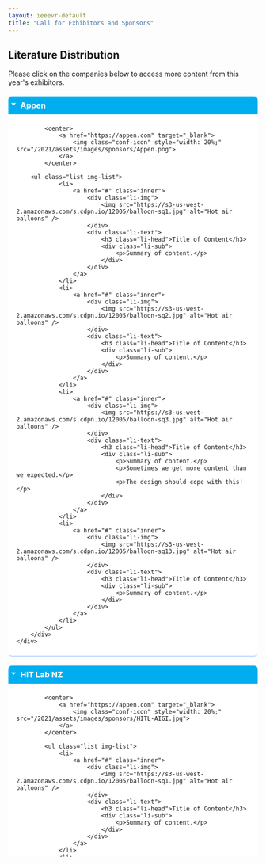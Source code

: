 ```yaml
---
layout: ieeevr-default
title: "Call for Exhibitors and Sponsors"
---
```


<style>
    <style>* {
        box-sizing: border-box;
    }

    .exhibitors-center {
        margin: auto;
        width: 90%;
    }

    .exhibitors-row {
        display: flex;
        background-color: #00aeef;
        border-radius: 10px;
        padding: 10px;
    }

    .exhibitors-column {
        flex: 50%;
        padding: 20px;
        position: relative;
    }

    .styled-table {
        border-collapse: collapse;
        margin: 25px 0;
        font-size: 0.8em;
        font-family: sans-serif;
        /*min-width: 400px;*/
        box-shadow: 0 0 20px rgba(0, 0, 0, 0.15);
        display: table;
    }

    .styled-table thead tr {
        background-color: #00aeef;
        color: #ffffff;
        text-align: left;
    }

    .styled-table th,
    .styled-table td {
        padding: 12px 15px;
    }

    .styled-table tbody tr {
        border-bottom: 1px solid #dddddd;
    }

    .styled-table tbody tr:nth-of-type(even) {
        background-color: #f3f3f3;
    }

    .styled-table tbody tr:last-of-type {
        border-bottom: 2px solid #00aeef;
    }

    .styled-table tbody tr.active-row {
        font-weight: bold;
        color: #00aeef;
    }

    /* Collapsible */
    input[type='checkbox'] {
        display: none;
    }

    .wrap-collabsible {
        margin: 1.2rem 0;
    }

    .lbl-toggle {
        display: block;
        font-weight: bold;
        /* font-family: monospace; */
        font-size: 1rem;
        text-align: left;
        padding: 0.5rem;
        color: #ffffff;
        background: #00aeef;
        cursor: pointer;
        border-radius: 7px;
        transition: all 0.25s ease-out;
    }

    .lbl-toggle:hover {
        color: #FFF;
    }

    .lbl-toggle::before {
        content: ' ';
        display: inline-block;
        border-top: 5px solid transparent;
        border-bottom: 5px solid transparent;
        border-left: 5px solid currentColor;
        vertical-align: middle;
        margin-right: .7rem;
        transform: translateY(-2px);
        transition: transform .2s ease-out;
    }

    .toggle:checked+.lbl-toggle::before {
        transform: rotate(90deg) translateX(-3px);
    }

    .collapsible-content {
        max-height: 0px;
        overflow: hidden;
        transition: max-height .25s ease-in-out;
    }

    .toggle:checked+.lbl-toggle+.collapsible-content {
        max-height: 1500px;
    }

    .toggle:checked+.lbl-toggle {
        border-bottom-right-radius: 0;
        border-bottom-left-radius: 0;
    }

    .collapsible-content .content-inner {
        background: white;
        /* rgba(0, 105, 255, .2);*/
        border-bottom: 1px solid rgba(0, 105, 255, .45);
        border-bottom-left-radius: 7px;
        border-bottom-right-radius: 7px;
        padding: .5rem 1rem;
    }

    .collapsible-content p {
        margin-bottom: 0;
    }

    /* THUMBNAILS*/
    .list {
        max-width: 1400px;
        margin: 20px auto;
    }

    .img-list a {
        text-decoration: none;
    }

    .li-sub p {
        margin: 0;
    }

    .list li {
        border-bottom: 1px solid #ccc;
        display: table;
        border-collapse: collapse;
        width: 100%;
    }

    .inner {
        display: table-row;
        overflow: hidden;
    }

    .li-img {
        display: table-cell;
        vertical-align: middle;
        width: 30%;
        padding-right: 1em;
    }

    .li-img img {
        display: block;
        width: 100%;
        height: auto;

    }

    .li-text {
        display: table-cell;
        vertical-align: middle;
        width: 70%;
    }

    .li-head {
        margin: 10px 0 0 0;
    }

    .li-sub {
        margin: 0;
    }

    @media all and (min-width: 45em) {
        .list li {
            float: left;
            width: 50%;
        }
    }

    @media all and (min-width: 75em) {
        .list li {
            width: 33.33333%;
        }
    }

    /* for flexbox */
    @supports(display: flex) {
        .list {
            display: flex;
            flex-wrap: wrap;
        }

        .li-img,
        .li-text,
        .list li {
            display: block;
            float: none;
        }

        .li-img {
            align-self: center;
            /* to match the middle alignment of the original */
        }

        .inner {
            display: flex;
        }
    }

    /* for grid */
    @supports(display: grid) {
        .list {
            display: grid;
            grid-template-columns: repeat(auto-fill, minmax(400px, 1fr));
        }

        .list li {
            width: auto;
            /* this overrides the media queries */
        }
    }

</style>

<h2>Literature Distribution</h2>
<p>Please click on the companies below to access more content from this year's exhibitors.</p>


<div class="wrap-collabsible"> <input id="collapsible1" class="toggle" type="checkbox" checked> <label for="collapsible1" class="lbl-toggle">Appen</label>
    <div class="collapsible-content">
        <div class="content-inner">

            <center>
                <a href="https://appen.com" target="_blank">
                    <img class="conf-icon" style="width: 20%;" src="/2021/assets/images/sponsors/Appen.png">
                </a>
            </center>
            
        <ul class="list img-list">
                <li>
                    <a href="#" class="inner">
                        <div class="li-img">
                            <img src="https://s3-us-west-2.amazonaws.com/s.cdpn.io/12005/balloon-sq1.jpg" alt="Hot air balloons" />
                        </div>
                        <div class="li-text">
                            <h3 class="li-head">Title of Content</h3>
                            <div class="li-sub">
                                <p>Summary of content.</p>
                            </div>
                        </div>
                    </a>
                </li>
                <li>
                    <a href="#" class="inner">
                        <div class="li-img">
                            <img src="https://s3-us-west-2.amazonaws.com/s.cdpn.io/12005/balloon-sq2.jpg" alt="Hot air balloons" />
                        </div>
                        <div class="li-text">
                            <h3 class="li-head">Title of Content</h3>
                            <div class="li-sub">
                                <p>Summary of content.</p>
                            </div>
                        </div>
                    </a>
                </li>
                <li>
                    <a href="#" class="inner">
                        <div class="li-img">
                            <img src="https://s3-us-west-2.amazonaws.com/s.cdpn.io/12005/balloon-sq3.jpg" alt="Hot air balloons" />
                        </div>
                        <div class="li-text">
                            <h3 class="li-head">Title of Content</h3>
                            <div class="li-sub">
                                <p>Summary of content.</p>
                                <p>Sometimes we get more content than we expected.</p>
                                <p>The design should cope with this!</p>
                            </div>
                        </div>
                    </a>
                </li>
                <li>
                    <a href="#" class="inner">
                        <div class="li-img">
                            <img src="https://s3-us-west-2.amazonaws.com/s.cdpn.io/12005/balloon-sq13.jpg" alt="Hot air balloons" />
                        </div>
                        <div class="li-text">
                            <h3 class="li-head">Title of Content</h3>
                            <div class="li-sub">
                                <p>Summary of content.</p>
                            </div>
                        </div>
                    </a>
                </li>
            </ul>
        </div>
    </div>
</div>
<div class="wrap-collabsible"> <input id="collapsible2" class="toggle" type="checkbox" checked> <label for="collapsible2" class="lbl-toggle">HIT Lab NZ</label>
    <div class="collapsible-content">
        <div class="content-inner">

            <center>
                <a href="https://appen.com" target="_blank">
                    <img class="conf-icon" style="width: 20%;" src="/2021/assets/images/sponsors/HITL-AIGI.jpg">
                </a>
            </center>

            <ul class="list img-list">
                <li>
                    <a href="#" class="inner">
                        <div class="li-img">
                            <img src="https://s3-us-west-2.amazonaws.com/s.cdpn.io/12005/balloon-sq1.jpg" alt="Hot air balloons" />
                        </div>
                        <div class="li-text">
                            <h3 class="li-head">Title of Content</h3>
                            <div class="li-sub">
                                <p>Summary of content.</p>
                            </div>
                        </div>
                    </a>
                </li>
                <li>
                    <a href="#" class="inner">
                        <div class="li-img">
                            <img src="https://s3-us-west-2.amazonaws.com/s.cdpn.io/12005/balloon-sq2.jpg" alt="Hot air balloons" />
                        </div>
                        <div class="li-text">
                            <h3 class="li-head">Title of Content</h3>
                            <div class="li-sub">
                                <p>Summary of content.</p>
                            </div>
                        </div>
                    </a>
                </li>
                <li>
                    <a href="#" class="inner">
                        <div class="li-img">
                            <img src="https://s3-us-west-2.amazonaws.com/s.cdpn.io/12005/balloon-sq3.jpg" alt="Hot air balloons" />
                        </div>
                        <div class="li-text">
                            <h3 class="li-head">Title of Content</h3>
                            <div class="li-sub">
                                <p>Summary of content.</p>
                                <p>Sometimes we get more content than we expected.</p>
                                <p>The design should cope with this!</p>
                            </div>
                        </div>
                    </a>
                </li>
                <li>
                    <a href="#" class="inner">
                        <div class="li-img">
                            <img src="https://s3-us-west-2.amazonaws.com/s.cdpn.io/12005/balloon-sq13.jpg" alt="Hot air balloons" />
                        </div>
                        <div class="li-text">
                            <h3 class="li-head">Title of Content</h3>
                            <div class="li-sub">
                                <p>Summary of content.</p>
                            </div>
                        </div>
                    </a>
                </li>
            </ul>
        </div>
    </div>
</div>
<div class="wrap-collabsible"> <input id="collapsible3" class="toggle" type="checkbox" checked> <label for="collapsible3" class="lbl-toggle">Microsoft</label>
    <div class="collapsible-content">
        <div class="content-inner">

            <center>
                <a href="https://appen.com" target="_blank">
                    <img class="conf-icon" style="width: 20%;" src="/2021/assets/images/sponsors/microsoft.png">
                </a>
            </center>
            
            <ul class="list img-list">
                <li>
                    <a href="#" class="inner">
                        <div class="li-img">
                            <img src="https://s3-us-west-2.amazonaws.com/s.cdpn.io/12005/balloon-sq1.jpg" alt="Hot air balloons" />
                        </div>
                        <div class="li-text">
                            <h3 class="li-head">Title of Content</h3>
                            <div class="li-sub">
                                <p>Summary of content.</p>
                            </div>
                        </div>
                    </a>
                </li>
                <li>
                    <a href="#" class="inner">
                        <div class="li-img">
                            <img src="https://s3-us-west-2.amazonaws.com/s.cdpn.io/12005/balloon-sq2.jpg" alt="Hot air balloons" />
                        </div>
                        <div class="li-text">
                            <h3 class="li-head">Title of Content</h3>
                            <div class="li-sub">
                                <p>Summary of content.</p>
                            </div>
                        </div>
                    </a>
                </li>
                <li>
                    <a href="#" class="inner">
                        <div class="li-img">
                            <img src="https://s3-us-west-2.amazonaws.com/s.cdpn.io/12005/balloon-sq3.jpg" alt="Hot air balloons" />
                        </div>
                        <div class="li-text">
                            <h3 class="li-head">Title of Content</h3>
                            <div class="li-sub">
                                <p>Summary of content.</p>
                                <p>Sometimes we get more content than we expected.</p>
                                <p>The design should cope with this!</p>
                            </div>
                        </div>
                    </a>
                </li>
                <li>
                    <a href="#" class="inner">
                        <div class="li-img">
                            <img src="https://s3-us-west-2.amazonaws.com/s.cdpn.io/12005/balloon-sq13.jpg" alt="Hot air balloons" />
                        </div>
                        <div class="li-text">
                            <h3 class="li-head">Title of Content</h3>
                            <div class="li-sub">
                                <p>Summary of content.</p>
                            </div>
                        </div>
                    </a>
                </li>
            </ul>
        </div>
    </div>
</div>
<div class="wrap-collabsible"> <input id="collapsible4" class="toggle" type="checkbox" checked> <label for="collapsible4" class="lbl-toggle">Qualcomm</label>
    <div class="collapsible-content">
        <div class="content-inner">

            <center>
                <a href="https://appen.com" target="_blank">
                    <img class="conf-icon" style="width: 20%;" src="/2021/assets/images/sponsors/qualcomm.jpeg">
                </a>
            </center>
            
            <ul class="list img-list">
                <li>
                    <a href="#" class="inner">
                        <div class="li-img">
                            <img src="https://s3-us-west-2.amazonaws.com/s.cdpn.io/12005/balloon-sq1.jpg" alt="Hot air balloons" />
                        </div>
                        <div class="li-text">
                            <h3 class="li-head">Title of Content</h3>
                            <div class="li-sub">
                                <p>Summary of content.</p>
                            </div>
                        </div>
                    </a>
                </li>
                <li>
                    <a href="#" class="inner">
                        <div class="li-img">
                            <img src="https://s3-us-west-2.amazonaws.com/s.cdpn.io/12005/balloon-sq2.jpg" alt="Hot air balloons" />
                        </div>
                        <div class="li-text">
                            <h3 class="li-head">Title of Content</h3>
                            <div class="li-sub">
                                <p>Summary of content.</p>
                            </div>
                        </div>
                    </a>
                </li>
                <li>
                    <a href="#" class="inner">
                        <div class="li-img">
                            <img src="https://s3-us-west-2.amazonaws.com/s.cdpn.io/12005/balloon-sq3.jpg" alt="Hot air balloons" />
                        </div>
                        <div class="li-text">
                            <h3 class="li-head">Title of Content</h3>
                            <div class="li-sub">
                                <p>Summary of content.</p>
                                <p>Sometimes we get more content than we expected.</p>
                                <p>The design should cope with this!</p>
                            </div>
                        </div>
                    </a>
                </li>
                <li>
                    <a href="#" class="inner">
                        <div class="li-img">
                            <img src="https://s3-us-west-2.amazonaws.com/s.cdpn.io/12005/balloon-sq13.jpg" alt="Hot air balloons" />
                        </div>
                        <div class="li-text">
                            <h3 class="li-head">Title of Content</h3>
                            <div class="li-sub">
                                <p>Summary of content.</p>
                            </div>
                        </div>
                    </a>
                </li>
            </ul>
        </div>
    </div>
</div>


